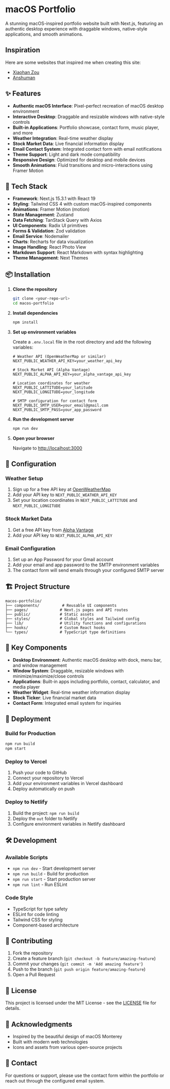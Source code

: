 # macOS Portfolio

A stunning macOS-inspired portfolio website built with Next.js, featuring an authentic desktop experience with draggable windows, native-style applications, and smooth animations.

## Inspiration

Here are some websites that inspired me when creating this site:
- [Xiaohan Zou](https://portfolio.zxh.me/)
- [Anshuman](https://macosportfolio.netlify.app/)

## ✨ Features

- **Authentic macOS Interface**: Pixel-perfect recreation of macOS desktop environment
- **Interactive Desktop**: Draggable and resizable windows with native-style controls
- **Built-in Applications**: Portfolio showcase, contact form, music player, and more
- **Weather Integration**: Real-time weather display
- **Stock Market Data**: Live financial information display
- **Email Contact System**: Integrated contact form with email notifications
- **Theme Support**: Light and dark mode compatibility
- **Responsive Design**: Optimized for desktop and mobile devices
- **Smooth Animations**: Fluid transitions and micro-interactions using Framer Motion

## 🚀 Tech Stack

- **Framework**: Next.js 15.3.1 with React 19
- **Styling**: Tailwind CSS 4 with custom macOS-inspired components
- **Animations**: Framer Motion (motion)
- **State Management**: Zustand
- **Data Fetching**: TanStack Query with Axios
- **UI Components**: Radix UI primitives
- **Forms & Validation**: Zod validation
- **Email Service**: Nodemailer
- **Charts**: Recharts for data visualization
- **Image Handling**: React Photo View
- **Markdown Support**: React Markdown with syntax highlighting
- **Theme Management**: Next Themes

## 📦 Installation

1. **Clone the repository**
   ```bash
   git clone <your-repo-url>
   cd macos-portfolio
   ```

2. **Install dependencies**
   ```bash
   npm install
   ```

3. **Set up environment variables**
   
   Create a `.env.local` file in the root directory and add the following variables:
   
   ```env
   # Weather API (OpenWeatherMap or similar)
   NEXT_PUBLIC_WEATHER_API_KEY=your_weather_api_key
   
   # Stock Market API (Alpha Vantage)
   NEXT_PUBLIC_ALPHA_API_KEY=your_alpha_vantage_api_key
   
   # Location coordinates for weather
   NEXT_PUBLIC_LATTITUDE=your_latitude
   NEXT_PUBLIC_LONGITUDE=your_longitude
   
   # SMTP configuration for contact form
   NEXT_PUBLIC_SMTP_USER=your_email@gmail.com
   NEXT_PUBLIC_SMTP_PASS=your_app_password
   ```

4. **Run the development server**
   ```bash
   npm run dev
   ```

5. **Open your browser**
   
   Navigate to [http://localhost:3000](http://localhost:3000)

## 🔧 Configuration

### Weather Setup
1. Sign up for a free API key at [OpenWeatherMap](https://openweathermap.org/api)
2. Add your API key to `NEXT_PUBLIC_WEATHER_API_KEY`
3. Set your location coordinates in `NEXT_PUBLIC_LATTITUDE` and `NEXT_PUBLIC_LONGITUDE`

### Stock Market Data
1. Get a free API key from [Alpha Vantage](https://www.alphavantage.co/support/#api-key)
2. Add your API key to `NEXT_PUBLIC_ALPHA_API_KEY`

### Email Configuration
1. Set up an App Password for your Gmail account
2. Add your email and app password to the SMTP environment variables
3. The contact form will send emails through your configured SMTP server

## 🏗️ Project Structure

```
macos-portfolio/
├── components/          # Reusable UI components
├── pages/              # Next.js pages and API routes
├── public/             # Static assets
├── styles/             # Global styles and Tailwind config
├── lib/                # Utility functions and configurations
├── hooks/              # Custom React hooks
└── types/              # TypeScript type definitions
```

## 🎨 Key Components

- **Desktop Environment**: Authentic macOS desktop with dock, menu bar, and window management
- **Window System**: Draggable, resizable windows with minimize/maximize/close controls
- **Applications**: Built-in apps including portfolio, contact, calculator, and media player
- **Weather Widget**: Real-time weather information display
- **Stock Ticker**: Live financial market data
- **Contact Form**: Integrated email system for inquiries

## 🚀 Deployment

### Build for Production
```bash
npm run build
npm start
```

### Deploy to Vercel
1. Push your code to GitHub
2. Connect your repository to Vercel
3. Add your environment variables in Vercel dashboard
4. Deploy automatically on push

### Deploy to Netlify
1. Build the project: `npm run build`
2. Deploy the `out` folder to Netlify
3. Configure environment variables in Netlify dashboard

## 🛠️ Development

### Available Scripts
- `npm run dev` - Start development server
- `npm run build` - Build for production
- `npm run start` - Start production server
- `npm run lint` - Run ESLint

### Code Style
- TypeScript for type safety
- ESLint for code linting
- Tailwind CSS for styling
- Component-based architecture

## 🤝 Contributing

1. Fork the repository
2. Create a feature branch (`git checkout -b feature/amazing-feature`)
3. Commit your changes (`git commit -m 'Add amazing feature'`)
4. Push to the branch (`git push origin feature/amazing-feature`)
5. Open a Pull Request

## 📝 License

This project is licensed under the MIT License - see the [LICENSE](LICENSE) file for details.

## 🙏 Acknowledgments

- Inspired by the beautiful design of macOS Monterey
- Built with modern web technologies
- Icons and assets from various open-source projects

## 📧 Contact

For questions or support, please use the contact form within the portfolio or reach out through the configured email system.
